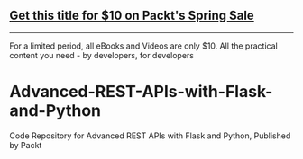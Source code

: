 ## [Get this title for $10 on Packt's Spring Sale](https://www.packt.com/V15363?utm_source=github&utm_medium=packt-github-repo&utm_campaign=spring_10_dollar_2022)
-----
For a limited period, all eBooks and Videos are only $10. All the practical content you need \- by developers, for developers

# Advanced-REST-APIs-with-Flask-and-Python
Code Repository for Advanced REST APIs with Flask and Python, Published by Packt
